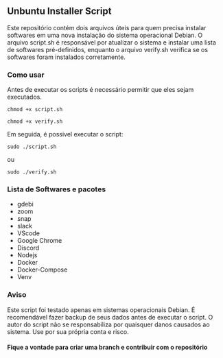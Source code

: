 ## Unbuntu Installer Script

Este repositório contém dois arquivos úteis para quem precisa instalar softwares em uma nova instalação do sistema operacional Debian. O arquivo script.sh é responsável por atualizar o sistema e instalar uma lista de softwares pré-definidos, enquanto o arquivo verify.sh verifica se os softwares foram instalados corretamente.

### Como usar

Antes de executar os scripts é necessário permitir que eles sejam executados.

`chmod +x script.sh`

`chmod +x verify.sh`

Em seguida, é possivel executar o script:

`sudo ./script.sh`

ou

`sudo ./verify.sh`

### Lista de Softwares e pacotes

- gdebi
- zoom
- snap
- slack
- VScode
- Google Chrome
- Discord
- Nodejs
- Docker
- Docker-Compose
- Venv

### Aviso

Este script foi testado apenas em sistemas operacionais Debian. É recomendável fazer backup de seus dados antes de executar o script. O autor do script não se responsabiliza por quaisquer danos causados ao sistema. Use por sua própria conta e risco.

#### Fique a vontade para criar uma branch e contribuir com o repositório
